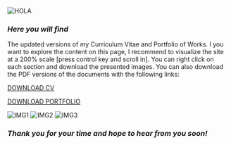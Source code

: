 ![HOLA](https://lh3.googleusercontent.com/xSdRAojqCGEx5h85OSBYirAwcDQBCU3-6uFCdDIFpzrUGMWS4_aPr_XszEfLcsNskbP87w6juzt54Aece1iuWlfQmI-JsFyGzJLviGcR-Pq48W51D056cSuUy2c5uLRz7fDK4vFedwA=w2400)
### *Here you will find*

The updated versions of my Curriculum Vitae and Portfolio of Works. I you want to explore the content on this page, I recommend to visualize the site at a 200% scale [press control key and scroll in].
You can right click on each section and download the presented images. You can also download the PDF versions of the documents with the following links:

[DOWNLOAD CV](https://pdfhost.io/v/d.XsvXq8Z_21_Resume_Marice_Angulopdf.pdf)


[DOWNLOAD PORTFOLIO](https://pdfhost.io/v/mJz2Tudky_Portfolio_of_WorksMariceAngulo.pdf)


![IMG1](https://lh3.googleusercontent.com/0p3Lx44uE9_zixBOSTj64LVP_ugk6TO-fFPbGMyg16OIFJFufOLMZSWPC4RvlU5Pem0ltGeM6-EzScGTrlp3TsF48pw9y1n7dFs9s0Xx_soKRKr6KQSJfyzWsgjDInadsyyRT1WoaRM=w2400)
![IMG2](https://lh3.googleusercontent.com/Wyd5FadBfxtRkO8W2kLrGZITytAE9eBAQ2JjYQq2KAKH6B1iqCmS9gskQA6KlH2gA_iwI9G7JI8s17PU8MZeK1oZsezTgcYjTACzj8rkTCXgUAxd9BdDVF0mSx9Tnm7Ib__1KO6kTjc=w2400)
![IMG3](https://lh3.googleusercontent.com/0YqF4aSlpF09_6-FQYurih5VnMp4QJt5xEr3V8ncsLXv5S1TkL2Sv9eKqvNOln9__sJUZwZz0DU3kwow7kbkflpq7AO1k0lXH-2xQIZDvH-xl_bT7RYGc9huT-MNwaDBKL9pIEG8nis=w2400)

### *Thank you for your time and hope to hear from you soon!*
